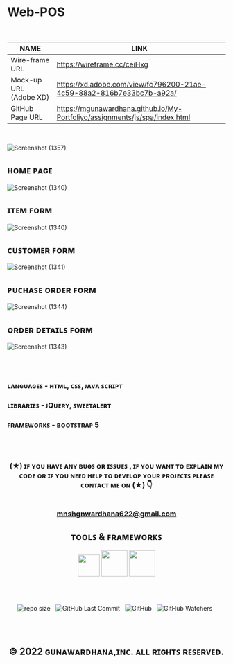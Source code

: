 # Web-POS

<br>

| NAME | LINK |
| ------ | ------ |
| Wire-frame URL | https://wireframe.cc/ceiHxg |
| Mock-up URL (Adobe XD) | https://xd.adobe.com/view/fc796200-21ae-4c59-88a2-816b7e33bc7b-a92a/ |
| GitHub Page URL | https://mgunawardhana.github.io/My-Portfoliyo/assignments/js/spa/index.html |

</div>

<br>

![Screenshot (1357)](https://user-images.githubusercontent.com/100486080/196507204-44f21259-283b-49e0-a740-cba65008bfcb.png)

## ʜᴏᴍᴇ ᴘᴀɢᴇ

![Screenshot (1340)](https://user-images.githubusercontent.com/100486080/194364669-6f741d4b-ba0d-446c-b0a7-7efb62f6568a.jpg)

## ɪᴛᴇᴍ ꜰᴏʀᴍ   

![Screenshot (1340)](https://user-images.githubusercontent.com/100486080/195764786-33c17f60-fd37-4fa3-a1bb-ace51f43c13c.png)

## ᴄᴜꜱᴛᴏᴍᴇʀ ꜰᴏʀᴍ

![Screenshot (1341)](https://user-images.githubusercontent.com/100486080/195764806-a1d26e60-8de0-4d9d-b985-d5fbe41dd4d4.png)

## ᴘᴜᴄʜᴀꜱᴇ ᴏʀᴅᴇʀ ꜰᴏʀᴍ

![Screenshot (1344)](https://user-images.githubusercontent.com/100486080/195764812-3650860e-9e98-46fa-806e-7e61e3af3e2a.png)

## ᴏʀᴅᴇʀ ᴅᴇᴛᴀɪʟꜱ ꜰᴏʀᴍ

![Screenshot (1343)](https://user-images.githubusercontent.com/100486080/195764816-2d3222be-2b68-4cea-b2f0-931981eb4a71.png)


<br><br>

<div align="left">

### ʟᴀɴɢᴜᴀɢᴇꜱ - ʜᴛᴍʟ, ᴄꜱꜱ, ᴊᴀᴠᴀ ꜱᴄʀɪᴘᴛ

### ʟɪʙʀᴀʀɪᴇꜱ - ᴊQᴜᴇʀʏ, ꜱᴡᴇᴇᴛᴀʟᴇʀᴛ

### ꜰʀᴀᴍᴇᴡᴏʀᴋꜱ - ʙᴏᴏᴛꜱᴛʀᴀᴘ 5

</div>

<br>
<br>
<div align="center">

### (★) ɪꜰ ʏᴏᴜ ʜᴀᴠᴇ ᴀɴʏ ʙᴜɢꜱ ᴏʀ ɪꜱꜱᴜᴇꜱ , ɪꜰ ʏᴏᴜ ᴡᴀɴᴛ ᴛᴏ ᴇxᴘʟᴀɪɴ ᴍʏ ᴄᴏᴅᴇ ᴏʀ ɪꜰ ʏᴏᴜ ɴᴇᴇᴅ ʜᴇʟᴘ ᴛᴏ ᴅᴇᴠᴇʟᴏᴘ ʏᴏᴜʀ ᴘʀᴏᴊᴇᴄᴛꜱ ᴘʟᴇᴀꜱᴇ ᴄᴏɴᴛᴀᴄᴛ ᴍᴇ ᴏɴ (★) 👇<br> <br> <br> mnshgnwardhana622@gmail.com

</div>

<div align="center">

## ᴛᴏᴏʟꜱ & ꜰʀᴀᴍᴇᴡᴏʀᴋꜱ

</div>


<div align="center">

<img src ="https://user-images.githubusercontent.com/100486080/194366650-ba2286fe-6dd7-471e-af09-3878d0d2cb7a.png" width = "50" hight ="100">
<img src="https://user-images.githubusercontent.com/100486080/194372733-ce18f77f-1afc-483a-8218-a4404af6f745.png" width = "60" hight ="110">
<img src="https://user-images.githubusercontent.com/100486080/195769568-bb7c5b0b-3dfd-4188-b46f-c5cb9b010c69.png" width = "60" hight ="110">

</div>

<br><br>
<div align="center">

![repo size](https://img.shields.io/github/repo-size/mGunawardhana/Web-POS?style=for-the-badge) &nbsp;
![GitHub Last Commit](https://img.shields.io/github/last-commit/mGunawardhana/Web-POS?style=for-the-badge) &nbsp;
![GitHub](https://img.shields.io/github/license/mGunawardhana/Web-POS?style=for-the-badge) &nbsp;
![GitHub Watchers](https://img.shields.io/github/watchers/mGunawardhana/Web-POS?style=for-the-badge) &nbsp;

</div>

<br><br>

<div align="center">

## © 2022 ɢᴜɴᴀᴡᴀʀᴅʜᴀɴᴀ,ɪɴᴄ. ᴀʟʟ ʀɪɢʜᴛꜱ ʀᴇꜱᴇʀᴠᴇᴅ.

</div>
